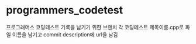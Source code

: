 # programmers_codetest
프로그래머스 코딩테스트 기록을 남기기 위한 브랜치
각 코딩테스트 제목이름.cpp로 파일 이름을 남기고 commit description에 url을 남김

